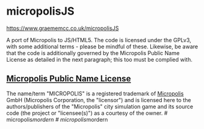 micropolisJS
============

https://www.graememcc.co.uk/micropolisJS

A port of Micropolis to JS/HTML5. The code is licensed under the GPLv3, with some additional terms - please be mindful of these. Likewise, be aware that the code is additionally governed by the Micropolis Public Name License as detailed in the next paragraph; this too must be complied with.

## [Micropolis Public Name License](MicropolisPublicNameLicense.md) ##
The name/term "MICROPOLIS" is a registered trademark of [Micropolis](https://www.micropolis.com) GmbH (Micropolis Corporation, the "licensor") and is licensed here to the authors/publishers of the "Micropolis" city simulation game and its source code (the project or "licensee(s)") as a courtesy of the owner.
#   m i c r o p o l i s _ m o r d e r n  
 #   m i c r o p o l i s _ m o r d e r n  
 